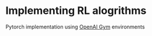 # Implementing RL alogrithms

Pytorch implementation using [OpenAI Gym](https://gym.openai.com/) environments
